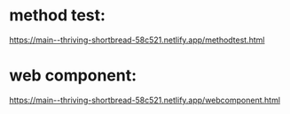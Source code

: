 # method test: 
https://main--thriving-shortbread-58c521.netlify.app/methodtest.html

# web component:
https://main--thriving-shortbread-58c521.netlify.app/webcomponent.html
